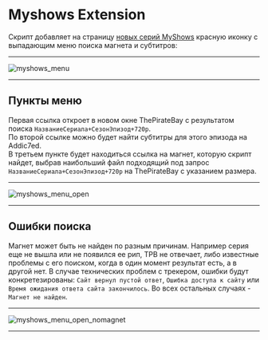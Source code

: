 # Myshows Extension
Скрипт добавляет на страницу [новых серий MyShows](https://myshows.me/profile/) красную иконку с выпадающим меню поиска магнета и субтитров:
___
![myshows_menu](https://user-images.githubusercontent.com/7706408/31384360-54e62244-adc7-11e7-9449-3b6fc76957ed.png)
___
## Пункты меню
Первая ссылка откроет в новом окне ThePirateBay с результатом поиска `НазваниеСериала+СезонЭпизод+720р`.<br>
По второй ссылке можно будет найти субтитры для этого эпизода на Аddic7ed.<br>
В третьем пункте будет находиться ссылка на магнет, которую скрипт найдет, выбрав наибольший файл подходящий под запрос `НазваниеСериала+СезонЭпизод+720р` на ThePirateBay с указанием размера. 
___
![myshows_menu_open](https://user-images.githubusercontent.com/7706408/31384385-741b32c6-adc7-11e7-9b31-84e4ba6c46db.png)
___
## Ошибки поиска
Магнет может быть не найден по разным причинам. Например серия еще не вышла или не появился ее рип, TPB не отвечает, 
либо известные проблемы с его поиском, когда в один момент результат есть, а в другой нет. В случае технических проблем с трекером, 
ошибки будут конкретезированы: `Сайт вернул пустой ответ`, `Ошибка доступа к сайту` или `Время ожидания ответа сайта закончилось`. 
Во всех остальных случаях - `Магнет не найден`.
___
![myshows_menu_open_nomagnet](https://user-images.githubusercontent.com/7706408/31384395-7b95fed2-adc7-11e7-9ca2-5e4b971626ec.png)
___
